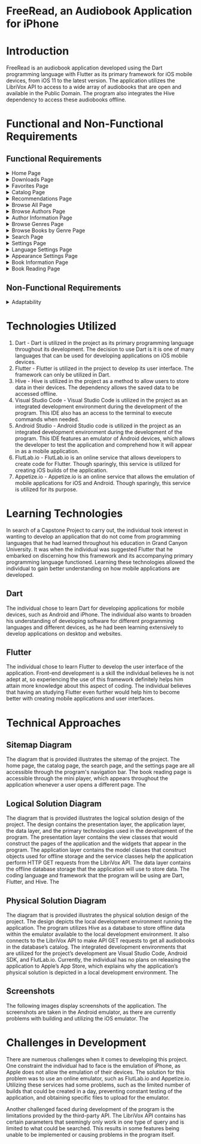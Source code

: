 # FreeRead, an Audiobook Application for iPhone

# Introduction

FreeRead is an audiobook application developed using the Dart programming language with Flutter as its primary framework for iOS mobile devices, from iOS 11 to the latest version. The application utilizes the LibriVox API to access to a wide array of audiobooks that are open and available in the Public Domain. The program also integrates the Hive dependency to access these audiobooks offline.

# Functional and Non-Functional Requirements

## Functional Requirements

<details>
<summary>Home Page</summary>

* As a user, I would like to enter the application without logging in so that I can access its contents immediately.
* As a user, I would like, to see my downloads on the home page so that I can access those audiobooks easily.
* As a user, I would like to see my favorites on the home page so that I can access those audiobooks easily.
</details>

<details>
<summary>Downloads Page</summary>

* As a system, I would like to tell the user that this page contains all books he or she has downloaded if there are no books that were downloaded yet so that users could fill this page with his or her downloads.
* As a user, I would like a page containing audiobooks and chapters that I have downloaded so that I can access these files easily.
* As a user, I would like the downloads page to have a sort setting so that I scroll through the page in an easier arrangement.
</details>

<details>
<summary>Favorites Page</summary>

* As a system, I would like to tell the user that this page contains all books he or she has marked as favorite if there are no books that were marked yet so that users could fill this page with his or her favorites.
* As a user, I would like a page containing audiobooks that I have marked as my favorite so that I can access these files easily.
* As a user, I would like the favorites page to have a sort setting so that I scroll through the page in an easier arrangement.
</details>

<details>
<summary>Catalog Page</summary>

* As a user, I would like to see recommendations on the catalog page so that I can access those audiobooks easily.
* As a user, I would like to access the browse all page so that I can view all the books that are available.
* As a user, I would like to access the browse authors page so that I can view all authors that are available.
* As a user, I would like to access the browse genres page so that I can view all listed genres.
</details>

<details>
<summary>Recommendations Page</summary>

* As a system, I would like to display a database error so that I could tell users that access to the database is currently unavailable.
* As a system, I would like to display a connection error so that I could ask the user if he or she is connected to the Internet.
* As a system, I would like to display some famous literature if the user has not marked anything as his or her favorites so that users could be given some starting recommendations to start marking as their favorites.
* As a user, I would like to be given recommendations based on my favorites so that I could listen to more books similar to what I read.
* As a user, I would like the recommendations page to have a sort setting so that I scroll through the page in an easier arrangement.
</details>

<details>
<summary>Browse All Page</summary>

* As a system, I would like to display a database error so that I could tell users that access to the database is currently unavailable.
* As a system, I would like to display a connection error so that I could ask the user if he or she is connected to the Internet.
* As a user, I would like a page containing all books available from LibriVox so that I can view any audiobook that I want.
* As a user, I would like the browse all page to have a sort setting so that I scroll through the page in an easier arrangement.
</details>

<details>
<summary>Browse Authors Page</summary>

* As a system, I would like to display a database error so that I could tell users that access to the database is currently unavailable.
* As a system, I would like to display a connection error so that I could ask the user if he or she is connected to the Internet.
* As a user, I would like a page containing all authors available from LibriVox so that I can view any of their literary works.
* As a user, I would like the browse authors page to have a sort setting so that I scroll through the page in an easier arrangement.
</details>

<details>
<summary>Author Information Page</summary>

* As a system, I would like to display a database error so that I could tell users that access to the database is currently unavailable.
* As a system, I would like to display a connection error so that I could ask the user if he or she is connected to the Internet.
* As a user, I would like a page containing all books of an author so that I can view any audiobooks made by that writer.
</details>

<details>
<summary>Browse Genres Page</summary>

* As a system, I would like to display a database error so that I could tell users that access to the database is currently unavailable.
* As a system, I would like to display a connection error so that I could ask the user if he or she is connected to the Internet.
* As a user, I would like a page containing all genres so that I can find books on a specific genre.
</details>

<details>
<summary>Browse Books by Genre Page</summary>

* As a system, I would like to display a database error so that I could tell users that access to the database is currently unavailable.
* As a system, I would like to display a connection error so that I could ask the user if he or she is connected to the Internet.
* As a user, I would like a page containing all books of an genre so that I can view any books classified under that category.
* As a user, I would like the browse books by genre page to have a sort setting so that I scroll through the page in an easier arrangement.
</details>

<details>
<summary>Search Page</summary>

* As a user, I would like a search bar for a book so that I could find a book.
* As a user, I would like a search filter so that I could search for a book in a specific genre.
* As a user, I would like the search filter to have a sort setting so that I scroll through results in an easier arrangement.
* As a user, I would like a search bar for an author so that I could find an author and his or her works.
* As a system, I would like to display a database error so that I could tell users that access to the database is currently unavailable.
* As a system, I would like to display a connection error so that I could ask the user if he or she is connected to the Internet.
* As a system, I would like to display no results so that the user can revise his or her search.
</details>

<details>
<summary>Settings Page</summary>

* As a user, I would like to know how to contact the administrators of the application so that I could report bugs found in the application.
* As a user, I would like to access the language settings so that I can configure what languages of a book reading should appear.
* As a user, I would like to access the appearance settings so that I can configure the theme of the application.
</details>

<details>
<summary>Language Settings Page</summary>

* As a user, I would like to configure what languages of a book reading should appear so that I could listen to an audiobook in whichever language I can understand it.
* As a user, I would like to have the option to select all languages so that I could conveniently enable all language options for my audiobook recordings.
* As a system, I would like to have all languages to currently be selected initially as default so that users could configure if they want specific languages filtered.
</details>

<details>
<summary>Appearance Settings Page</summary>

* As a user, I would like to change the appearance of the application to light mode so that I can view the application during day time.
* As a user, I would like to change the appearance of the application to dark mode so that I can view the application during night time.
* As a user, I would like to have the application's appearance to synchronize with my iPhone's appearance so that I can view the application without needing to change its settings all the time.
</details>

<details>
<summary>Book Information Page</summary>

* As a user, I would like to see the information of a book so that I could know what the book is about.
* As a user, I would like to download a chapter of an audiobook so that I can access that specific chapter offline.
* As a user, I would like to download all chapters of an audiobook so that I can access the entire book offline.
* As a user, I would like to mark a book as a favorite so that I could come back to it when I want to.
* As a user, I would like to have all chapters ready to listen so that downloading them is an option when needed.
* As a user, I would like to have the time of reading the chapter displayed so that I could know how long it takes to complete the chapter reading.
</details>

<details>
<summary>Book Reading Page</summary>

* As a user, I would like to bookmark a chapter so that I could know where I left off.
* As a user, I would like to skip through a couple of seconds so that I could get through parts of a chapter faster.
* As a user, I would like to skip the chapter so that I could get through the book faster.
* As a user, I would like a playback slider so that I could adjust what part of a chapter reading to listen to.
* As a user, I would like a pause button so that I could pause a part of the chapter reading.
* As a user, I would like a play button so that I could continue the chapter reading.
* As a user, I would like a playback speed slider so that I could adjust the speed of the chapter reading.
* As a user, I would like the name of the chapter to display so that I could know where I currently am.
</details>

## Non-Functional Requirements

<details>
<summary>Adaptability</summary>

* As a user, I would like to have the application available on iPhone, from iOS 11 to iOS 17 so that I can listen to stories with a small portable device.
</details>

# Technologies Utilized

1. Dart - Dart is utilized in the project as its primary programming language throughout its development. The decision to use Dart is it is one of many languages that can be used for developing applications on iOS mobile devices.
2. Flutter - Flutter is utilized in the project to develop its user interface. The framework can only be utilized in Dart. 
3. Hive - Hive is utilized in the project as a method to allow users to store data in their devices. The dependency allows the saved data to be accessed offline.
4. Visual Studio Code - Visual Studio Code is utilized in the project as an integrated development environment during the development of the program. This IDE also has an access to the terminal to execute commands when needed.
5. Android Studio - Android Studio code is utilized in the project as an integrated development environment during the development of the program. This IDE features an emulator of Android devices, which allows the developer to test the application and comprehend how it will appear in as a mobile application.
6. FlutLab.io - FlutLab.io is an online service that allows developers to create code for Flutter. Though sparingly, this service is utilized for creating iOS builds of the application.
7. Appetize.io - Appetize.io is an online service that allows the emulation of mobile applications for iOS and Android. Though sparingly, this service is utilized for its purpose.

# Learning Technologies

In search of a Capstone Project to carry out, the individual took interest in wanting to develop an application that do not come from programming languages that he had learned throughout his education in Grand Canyon University. It was when the individual was suggested Flutter that he embarked on discerning how this framework and its accompanying primary programming language functioned. Learning these technologies allowed the individual to gain better understanding on how mobile applications are developed.

## Dart

The individual chose to learn Dart for developing applications for mobile devices, such as Android and iPhone. The individual also wants to broaden his understanding of developing software for different programming languages and different devices, as he had been learning extensively to develop applications on desktop and websites.

## Flutter

The individual chose to learn Flutter to develop the user interface of the application. Front-end development is a skill the individual believes he is not adept at, so experiencing the use of this framework definitely helps him attain more knowledge about this aspect of coding. The individual believes that having an studying Flutter even further would help him to become better with creating mobile applications and user interfaces.

# Technical Approaches

## Sitemap Diagram

The diagram that is provided illustrates the sitemap of the project. The home page, the catalog page, the search page, and the settings page are all accessible through the program's navigation bar. The book reading page is accessible through the mini player, which appears throughout the application whenever a user opens a different page.
The

## Logical Solution Diagram

The diagram that is provided illustrates the logical solution design of the project. The design contains the presentation layer, the application layer, the data layer, and the primary technologies used in the development of the program. The presentation layer contains the view classes that would construct the pages of the application and the widgets that appear in the program. The application layer contains the model classes that construct objects used for offline storage and the service classes help the application perform HTTP GET requests from the LibriVox API. The data layer contains the offline database storage that the application will use to store data. The coding language and framework that the program will be using are Dart, Flutter, and Hive.
The

## Physical Solution Diagram

The diagram that is provided illustrates the physical solution design of the project. The design depicts the local development environment running the application. The program utilizes Hive as a database to store offline data within the emulator available to the local development environment. It also connects to the LibriVox API to make API GET requests to get all audiobooks in the database’s catalog. The integrated development environments that are utilized for the project’s development are Visual Studio Code, Android SDK, and FlutLab.io. Currently, the individual has no plans on releasing the application to Apple’s App Store, which explains why the application’s physical solution is depicted in a local development environment.
The

## Screenshots

The following images display screenshots of the application. The screenshots are taken in the Android emulator, as there are currently problems with building and utilizing the iOS emulator.
The

# Challenges in Development

There are numerous challenges when it comes to developing this project. One constraint the individual had to face is the emulation of iPhone, as Apple does not allow the emulation of their devices. The solution for this problem was to use an online emulator, such as FlutLab.io and Appetize.io. Utilizing these services had some problems, such as the limited number of builds that could be created in a day, preventing constant testing of the application, and obtaining specific files to upload for the emulator.

Another challenged faced during development of the program is the limitations provided by the third-party API. The LibriVox API contains has certain parameters that seemingly only work in one type of query and is limited to what could be searched. This results in some features being unable to be implemented or causing problems in the program itself.